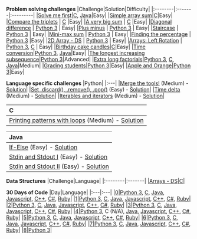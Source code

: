 
**Problem solving challenges**
|Challenge|Solution|Difficulty|
|:--------|:-------|:---------|
|[Solve me first](https://www.hackerrank.com/challenges/solve-me-first/problem)|[C](C/solve-me-first.c), [Java](Java/solve-me-first.java)|Easy|
|[Simple array sum](https://www.hackerrank.com/challenges/simple-array-sum/problem)|[C](C/simple-array-sum.c)|Easy|
|[Compare the triplets](https://www.hackerrank.com/challenges/compare-the-triplets/problem)   |   [C](C/compare-the-triplets.c)    |Easy|
|[A very big sum](https://www.hackerrank.com/challenges/a-very-big-sum/problem)   |   [C](C/a-very-big-sum.c)    |Easy|
|[Diagonal difference](https://www.hackerrank.com/challenges/diagonal-difference/problem)   |   [Python 3](Python/diagonal-difference.py)    |  Easy|
|[Plus minus](https://www.hackerrank.com/challenges/plus-minus/problem)   |   [Python 3](Python/plus-minus.py)    | Easy|
|[Staircase](https://www.hackerrank.com/challenges/staircase/problem)   |   [Python 3](Python/staircase.py)    | Easy|
|[Mini-max sum](https://www.hackerrank.com/challenges/mini-max-sum/problem)   |   [Python 3](Python/mini-max-sum.py)    |  Easy| 
|[Finding the percentage](https://www.hackerrank.com/challenges/finding-the-percentage/problem)   |   [Python 3](Python/finding-the-percentage.py)    |Easy|
|[2D Array - DS](https://www.hackerrank.com/challenges/2d-array/problem)   |   [Python 3](Python/2D-array-DS.py)    | Easy|
|[Arrays: Left Rotation](https://www.hackerrank.com/challenges/ctci-array-left-rotation/problem)   |   [Python 3](Python/arrays-left-rotation.py), [C](C/arrays-left-rotation.c)    |  Easy|
|[Birthday cake candles](https://www.hackerrank.com/challenges/birthday-cake-candles/problem)|[C](C/birthday-cake-candles.c)|Easy|
|[Time conversion](https://www.hackerrank.com/challenges/time-conversion/problem)|[Python 3](Python/time-conversion.py), [Java](Java/time-conversion.java)|Easy|
|[The longest increasing subsequence](https://www.hackerrank.com/challenges/longest-increasing-subsequent/problem)|[Python 3](Python/longest-increasing-subsequence.py)|Advanced|
|[Extra long factorials]()|[Python 3](Python/extra-long-factorials.py), [C](C/extra-long-factorials.c), [Java](Java/extra-long-factorials.java)|Medium|
|[Grading students](https://www.hackerrank.com/challenges/grading/problem)|[Python 3](Python/grading-students.py)|Easy|
|[Apple and Orange](https://www.hackerrank.com/challenges/apple-and-orange/problem)|[Python 3](Python/apple-and-orange.py)|Easy|

**Language specific challenges**
|Python|
|:---|
|[Merge the tools!](https://www.hackerrank.com/challenges/merge-the-tools/problem) (Medium) - [Solution](Python/merge-the-tools.py)|
|[Set .discard(), .remove(), .pop()](https://www.hackerrank.com/challenges/py-set-discard-remove-pop/problem) (Easy) - [Solution](Python/set-discard-remove-pop.py)|
|[Time delta](https://www.hackerrank.com/challenges/python-time-delta/problem) (Medium) - [Solution](Python/time-delta.py)|
|[Iterables and iterators](https://www.hackerrank.com/challenges/iterables-and-iterators/problem) (Medium) - [Solution](Python/iterables-and-iterators.py)|

|C|
|:---|
|[Printing patterns with loops](https://www.hackerrank.com/challenges/printing-pattern-2/problem) (Medium) - [Solution](C/printing-patterns-with-loops.c)|

|Java|
|:---|
|[If-Else](https://www.hackerrank.com/challenges/java-if-else/problem) (Easy) - [Solution](Java/java-if-else.java)|
|[Stdin and Stdout I](https://www.hackerrank.com/challenges/java-stdin-and-stdout-1/problem) (Easy) - [Solution](Java/stdin-stdout-I.java)|
|[Stdin and Stdout II](https://www.hackerrank.com/challenges/java-stdin-stdout/problem) (Easy) - [Solution](Java/stdin-stdout-II.java)|

**Data Structures**
|Challenge|Language|
|:--------|:-------|
|[Arrays - DS](https://www.hackerrank.com/challenges/arrays-ds/problem)|[C](C/Data-Structures/arrays-ds.c)|

**30 Days of Code**
|Day|Language|
|:---|:---|
|[0](https://www.hackerrank.com/challenges/30-hello-world/problem)|[Python 3](Python/30-Days-of-Code/Day-0.py), [C](C/30-Days-of-Code/Day-0.c), [Java](Java/30-Days-of-Code/Day-0.java), [Javascript](Javascript/30-Days-of-Code/Day-0.js), [C++](C++/30-Days-of-Code/Day-0.cpp), [C#](C(sharp)/30-Days-of-Code/Day-0.cs), [Ruby](Ruby/30-Days-of-Code/Day-0.rb)|
|[1](https://www.hackerrank.com/challenges/30-data-types/problem)|[Python 3](Python/30-Days-of-Code/Day-1.py), [C](C/30-Days-of-Code/Day-1.c), [Java](Java/30-Days-of-Code/Day-1.java), [Javascript](Javascript/30-Days-of-Code/Day-1.js), [C++](C++/30-Days-of-Code/Day-1.cpp), [C#](C(sharp)/30-Days-of-Code/Day-1.cs), [Ruby](Ruby/30-Days-of-Code/Day-1.rb)|
|[2](https://www.hackerrank.com/challenges/30-operators/problem)|[Python 3](Python/30-Days-of-Code/Day-2.py), [C](C/30-Days-of-Code/Day-2.c), [Java](Java/30-Days-of-Code/Day-2.java), [Javascript](Javascript/30-Days-of-Code/Day-2.js), [C++](C++/30-Days-of-Code/Day-2.cpp), [C#](C(sharp)/30-Days-of-Code/Day-2.cs), [Ruby](Ruby/30-Days-of-Code/Day-2.rb)|
|[3](https://www.hackerrank.com/challenges/30-conditional-statements/problem)|[Python 3](Python/30-Days-of-Code/Day-3.py), [C](C/30-Days-of-Code/Day-3.c), [Java](Java/30-Days-of-Code/Day-3.java), [Javascript](Javascript/30-Days-of-Code/Day-3.js), [C++](C++/30-Days-of-Code/Day-3.cpp), [C#](C(sharp)/30-Days-of-Code/Day-3.cs), [Ruby](Ruby/30-Days-of-Code/Day-3.rb)|
|[4](https://www.hackerrank.com/challenges/30-class-vs-instance/problem)|[Python 3](Python/30-Days-of-Code/Day-4.py), C (N/A), [Java](Java/30-Days-of-Code/Day-4.java), [Javascript](Javascript/30-Days-of-Code/Day-4.js), [C++](C++/30-Days-of-Code/Day-4.cpp), [C#](C(sharp)/30-Days-of-Code/Day-4.cs), [Ruby](Ruby/30-Days-of-Code/Day-4.rb)|
|[5](https://www.hackerrank.com/challenges/30-loops/problem)|[Python 3](Python/30-Days-of-Code/Day-5.py), [C](C/30-Days-of-Code/Day-5.c), [Java](Java/30-Days-of-Code/Day-5.java), [Javascript](Javascript/30-Days-of-Code/Day-5.js), [C++](C++/30-Days-of-Code/Day-5.cpp), [C#](C(sharp)/30-Days-of-Code/Day-5.cs), [Ruby](Ruby/30-Days-of-Code/Day-5.rb)|
|[6](https://www.hackerrank.com/challenges/30-review-loop/problem)|[Python 3](Python/30-Days-of-Code/Day-6.py), [C](C/30-Days-of-Code/Day-6.c), [Java](Java/30-Days-of-Code/Day-6.java), [Javascript](Javascript/30-Days-of-Code/Day-6.js), [C++](C++/30-Days-of-Code/Day-6.cpp), [C#](C(sharp)/30-Days-of-Code/Day-6.cs), [Ruby](Ruby/30-Days-of-Code/Day-6.rb)|
|[7](https://www.hackerrank.com/challenges/30-arrays/problem)|[Python 3](Python/30-Days-of-Code/Day-7.py), [C](C/30-Days-of-Code/Day-7.c), [Java](Java/30-Days-of-Code/Day-7.java), [Javascript](Javascript/30-Days-of-Code/Day-7.js), [C++](C++/30-Days-of-Code/Day-7.cpp), [C#](C(sharp)/30-Days-of-Code/Day-7.cs), [Ruby](Ruby/30-Days-of-Code/Day-7.rb)|
|[8](https://www.hackerrank.com/challenges/30-dictionaries-and-maps/problem)|[Python 3](Python/30-Days-of-Code/Day-8.py)|
